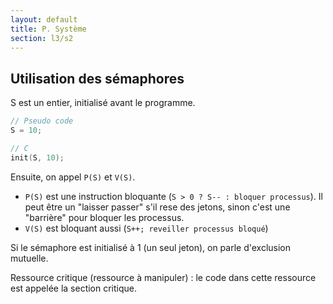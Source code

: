 ```yaml
---
layout: default
title: P. Système
section: l3/s2
---
```


## Utilisation des sémaphores

S est un entier, initialisé avant le programme.

~~~c
// Pseudo code
S = 10;

// C
init(S, 10);
~~~~

Ensuite, on appel `P(S)` et `V(S)`.

* `P(S)` est une instruction bloquante (`S > 0 ? S-- : bloquer processus`).
  Il peut être un "laisser passer" s'il rese des jetons, sinon c'est une
  "barrière" pour bloquer les processus.
* `V(S)` est bloquant aussi (`S++; reveiller processus bloqué`)

Si le sémaphore est initialisé à 1 (un seul jeton), on parle d'exclusion
mutuelle.

Ressource critique (ressource à manipuler) : le code dans cette ressource
est appelée la section critique.
